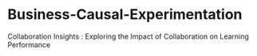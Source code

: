 # Business-Causal-Experimentation
Collaboration Insights : Exploring the Impact of Collaboration on Learning Performance
